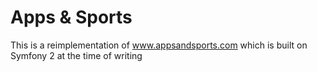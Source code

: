 Apps & Sports
=============

This is a reimplementation of www.appsandsports.com which is built on Symfony 2 at the time of writing